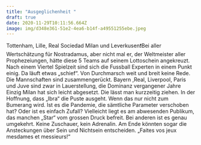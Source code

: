 ```yaml
---
title: "Ausgeglichenheit "
draft: true
date: 2020-11-29T10:11:56.664Z
image: img/d348e361-51e2-4ea6-b14f-a49551255ebe.jpeg
---
```

Tottenham, Lille, Real Sociedad Milan und Leverkusen❗️Bei aller Wertschätzung für Nostradamus, aber nicht mal er, der Weltmeister aller Prophezeiungen, hätte diese 5 Teams auf seinem Lottoschein angekreuzt. Nach einem Viertel Spielzeit sind sich die Fussball Experten in einem Punkt einig. Da läuft etwas „schief“. Von Durchmarsch weit und breit keine Rede. Die Mannschaften sind zusammengerückt. Bayern ,Real, Liverpool, Paris und Juve  sind zwar in Lauerstellung, die Dominanz vergangener Jahre Einzig Milan hat sich leicht abgesetzt. Die lässt man kurzzeitig ziehen. In der Hoffnung, dass „Ibra“ die Puste ausgeht. Wenn das nur nicht zum Bumerang wird. Ist es  die Pandemie, die sämtliche Parameter verschoben hat? Oder ist es einfach Zufall? Vielleicht liegt es am abwesenden Publikum, das manchen „Star“ vom grossen Druck befreit. Bei anderen ist es genau umgekehrt. Keine Zuschauer, kein Adrenalin. Am Ende könnten sogar die Ansteckungen  über Sein und Nichtsein entscheiden. „Faites vos jeux mesdames et messieurs!“